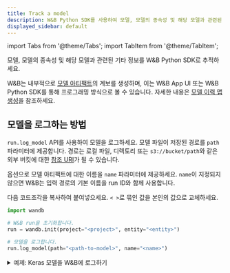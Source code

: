 ```yaml
---
title: Track a model
description: W&B Python SDK를 사용하여 모델, 모델의 종속성 및 해당 모델과 관련된 기타 정보를 추적하세요.
displayed_sidebar: default
---
```

import Tabs from '@theme/Tabs';
import TabItem from '@theme/TabItem';

모델, 모델의 종속성 및 해당 모델과 관련된 기타 정보를 W&B Python SDK로 추적하세요.

W&B는 내부적으로 [모델 아티팩트](./model-management-concepts.md#model-artifact)의 계보를 생성하며, 이는 W&B App UI 또는 W&B Python SDK를 통해 프로그래밍 방식으로 볼 수 있습니다. 자세한 내용은 [모델 이력 맵 생성](./model-lineage.md)을 참조하세요.

## 모델을 로그하는 방법

`run.log_model` API를 사용하여 모델을 로그하세요. 모델 파일이 저장된 경로를 `path` 파라미터에 제공합니다. 경로는 로컬 파일, 디렉토리 또는 `s3://bucket/path`와 같은 외부 버킷에 대한 [참조 URI](../artifacts/track-external-files.md#amazon-s3--gcs--azure-blob-storage-references)가 될 수 있습니다.

옵션으로 모델 아티팩트에 대한 이름을 `name` 파라미터에 제공하세요. `name`이 지정되지 않으면 W&B는 입력 경로의 기본 이름을 run ID와 함께 사용합니다.

다음 코드조각을 복사하여 붙여넣으세요. `< >`로 묶인 값을 본인의 값으로 교체하세요.

```python
import wandb

# W&B run을 초기화합니다.
run = wandb.init(project="<project>", entity="<entity>")

# 모델을 로그합니다.
run.log_model(path="<path-to-model>", name="<name>")
```

<details>

<summary>예제: Keras 모델을 W&B에 로그하기</summary>

다음 코드 예제는 CNN 모델을 W&B에 로그하는 방법을 보여줍니다.

```python showLineNumbers
import os
import wandb
from tensorflow import keras
from tensorflow.keras import layers

config = {"optimizer": "adam", "loss": "categorical_crossentropy"}

# W&B run을 초기화합니다.
run = wandb.init(entity="charlie", project="mnist-project", config=config)

# 트레이닝 알고리즘
loss = run.config["loss"]
optimizer = run.config["optimizer"]
metrics = ["accuracy"]
num_classes = 10
input_shape = (28, 28, 1)

model = keras.Sequential(
    [
        layers.Input(shape=input_shape),
        layers.Conv2D(32, kernel_size=(3, 3), activation="relu"),
        layers.MaxPooling2D(pool_size=(2, 2)),
        layers.Conv2D(64, kernel_size=(3, 3), activation="relu"),
        layers.MaxPooling2D(pool_size=(2, 2)),
        layers.Flatten(),
        layers.Dropout(0.5),
        layers.Dense(num_classes, activation="softmax"),
    ]
)

model.compile(loss=loss, optimizer=optimizer, metrics=metrics)

# 모델 저장
model_filename = "model.h5"
local_filepath = "./"
full_path = os.path.join(local_filepath, model_filename)
model.save(filepath=full_path)

# 모델을 로그합니다.
# highlight-next-line
run.log_model(path=full_path, name="MNIST")

# W&B에게 run 종료를 명시적으로 알립니다.
run.finish()
```
</details>